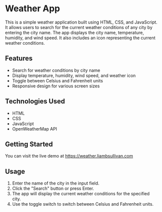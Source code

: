 # Weather App

This is a simple weather application built using HTML, CSS, and JavaScript. It allows users to search for the current weather conditions of any city by entering the city name. The app displays the city name, temperature, humidity, and wind speed. It also includes an icon representing the current weather conditions.

## Features

- Search for weather conditions by city name
- Display temperature, humidity, wind speed, and weather icon
- Toggle between Celsius and Fahrenheit units
- Responsive design for various screen sizes

## Technologies Used

- HTML
- CSS
- JavaScript
- OpenWeatherMap API

## Getting Started
You can visit the live demo at https://weather.liambsullivan.com

## Usage

1. Enter the name of the city in the input field.
2. Click the "Search" button or press Enter.
3. The app will display the current weather conditions for the specified city.
4. Use the toggle switch to switch between Celsius and Fahrenheit units.